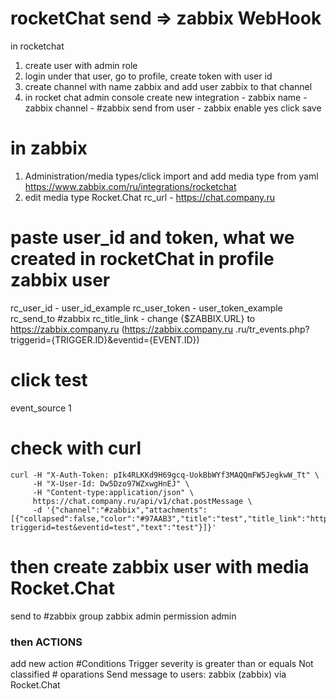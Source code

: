 # rocketChat send => zabbix WebHook
in rocketchat
1) create user with admin role
2) login under that user, go to profile, create token with user id
3) create channel with name zabbix and add user zabbix to that channel
4) in rocket chat admin console create new integration - zabbix
name - zabbix
channel - #zabbix
send from user - zabbix
enable yes
click save
# in zabbix
1) Administration/media types/click import and add media type from yaml https://www.zabbix.com/ru/integrations/rocketchat
2) edit media type Rocket.Chat
rc_url - https://chat.company.ru
# paste user_id and token, what we created in rocketChat in profile zabbix user
rc_user_id - user_id_example
rc_user_token - user_token_example
rc_send_to #zabbix
rc_title_link - change {$ZABBIX.URL} to https://zabbix.company.ru  (https://zabbix.company.ru .ru/tr_events.php?triggerid={TRIGGER.ID}&eventid={EVENT.ID})

# click test
event_source 1

# check with curl
```
curl -H "X-Auth-Token: pIk4RLKKd9H69gcq-UokBbWYf3MAQQmFW5JegkwW_Tt" \
     -H "X-User-Id: Dw5Dzo97WZxwgHnEJ" \
     -H "Content-type:application/json" \
     https://chat.company.ru/api/v1/chat.postMessage \
     -d '{"channel":"#zabbix","attachments":[{"collapsed":false,"color":"#97AAB3","title":"test","title_link":"https://zabbix.company.ru/tr_events.php?triggerid=test&eventid=test","text":"test"}]}'
```
# then create zabbix user with media Rocket.Chat
send to #zabbix
group zabbix admin
permission admin

### then ACTIONS
add new action
#Conditions
	Trigger severity is greater than or equals Not classified
	# oparations
	Send message to users: zabbix (zabbix) via Rocket.Chat
